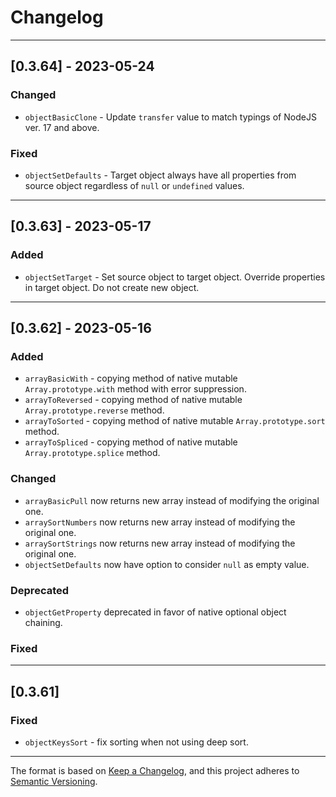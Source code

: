# Changelog

---

## [0.3.64] - 2023-05-24

### Changed

- `objectBasicClone` -  Update `transfer` value to match typings of NodeJS ver. 17 and above.

### Fixed

- `objectSetDefaults` - Target object always have all properties from source object regardless of `null` or `undefined` values.

---

## [0.3.63] - 2023-05-17

### Added

- `objectSetTarget` -  Set source object to target object. Override properties in target object. Do not create new object.

---

## [0.3.62] - 2023-05-16

### Added

- `arrayBasicWith` - copying method of native mutable `Array.prototype.with` method with error suppression.
- `arrayToReversed` - copying method of native mutable `Array.prototype.reverse` method.
- `arrayToSorted` - copying method of native mutable `Array.prototype.sort` method.
- `arrayToSpliced` - copying method of native mutable `Array.prototype.splice` method.

### Changed

- `arrayBasicPull` now returns new array instead of modifying the original one.
- `arraySortNumbers` now returns new array instead of modifying the original one.
- `arraySortStrings` now returns new array instead of modifying the original one.
- `objectSetDefaults` now have option to consider `null` as empty value.

### Deprecated

- `objectGetProperty` deprecated in favor of native optional object chaining.

### Fixed

---

## [0.3.61]

### Fixed

- `objectKeysSort` - fix sorting when not using deep sort.

---

The format is based on [Keep a Changelog](https://keepachangelog.com/), and this project adheres to [Semantic Versioning](https://semver.org/).